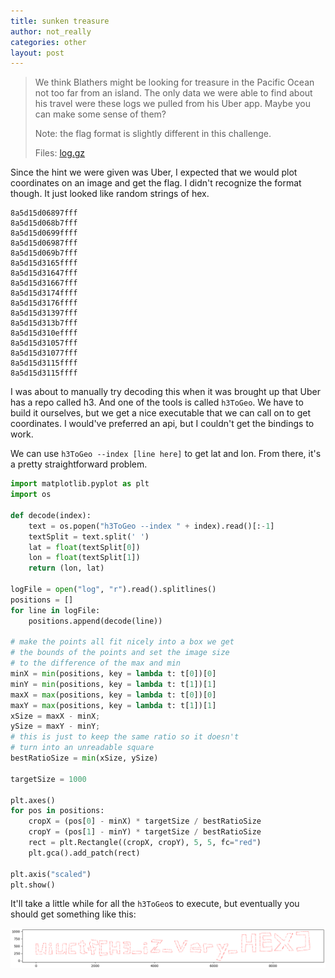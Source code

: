 ```yaml
---
title: sunken treasure
author: not_really
categories: other
layout: post
---
```


> We think Blathers might be looking for treasure in the Pacific Ocean not too far from an island. The only data we were able to find about his travel were these logs we pulled from his Uber app. Maybe you can make some sense of them?
>
> Note: the flag format is slightly different in this challenge.
>
> Files: [log.gz](/uploads/2020-07-24/log.gz)

Since the hint we were given was Uber, I expected that we would plot coordinates on an image and get the flag. I didn't recognize the format though. It just looked like random strings of hex.

```
8a5d15d06897fff
8a5d15d068b7fff
8a5d15d0699ffff
8a5d15d06987fff
8a5d15d069b7fff
8a5d15d3165ffff
8a5d15d31647fff
8a5d15d31667fff
8a5d15d3174ffff
8a5d15d3176ffff
8a5d15d31397fff
8a5d15d313b7fff
8a5d15d310effff
8a5d15d31057fff
8a5d15d31077fff
8a5d15d3115ffff
8a5d15d3115ffff
```

I was about to manually try decoding this when it was brought up that Uber has a repo called h3. And one of the tools is called `h3ToGeo`. We have to build it ourselves, but we get a nice executable that we can call on to get coordinates. I would've preferred an api, but I couldn't get the bindings to work.

We can use `h3ToGeo --index [line here]` to get lat and lon. From there, it's a pretty straightforward problem.

```python
import matplotlib.pyplot as plt
import os

def decode(index):
    text = os.popen("h3ToGeo --index " + index).read()[:-1]
    textSplit = text.split(' ')
    lat = float(textSplit[0])
    lon = float(textSplit[1])
    return (lon, lat)

logFile = open("log", "r").read().splitlines()
positions = []
for line in logFile:
    positions.append(decode(line))

# make the points all fit nicely into a box we get
# the bounds of the points and set the image size
# to the difference of the max and min
minX = min(positions, key = lambda t: t[0])[0]
minY = min(positions, key = lambda t: t[1])[1]
maxX = max(positions, key = lambda t: t[0])[0]
maxY = max(positions, key = lambda t: t[1])[1]
xSize = maxX - minX;
ySize = maxY - minY;
# this is just to keep the same ratio so it doesn't
# turn into an unreadable square
bestRatioSize = min(xSize, ySize)

targetSize = 1000

plt.axes()
for pos in positions:
    cropX = (pos[0] - minX) * targetSize / bestRatioSize
    cropY = (pos[1] - minY) * targetSize / bestRatioSize
    rect = plt.Rectangle((cropX, cropY), 5, 5, fc="red")
    plt.gca().add_patch(rect)

plt.axis("scaled")
plt.show()
```

It'll take a little while for all the `h3ToGeo`s to execute, but eventually you should get something like this:

![image-20200722153503677](/uploads/2020-07-24/image-20200722153503677.png)
